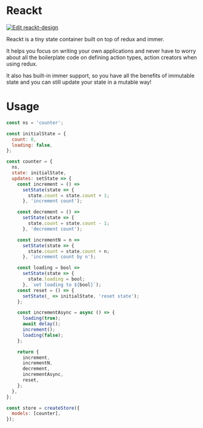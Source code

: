# Reackt

[![Edit reackt-design](https://codesandbox.io/static/img/play-codesandbox.svg)](https://codesandbox.io/s/reackt-design-09tjt?fontsize=14&hidenavigation=1&theme=dark)

Reackt is a tiny state container built on top of redux and immer.

It helps you focus on writing your own applications and never have to worry about all the boilerplate code on defining action types, action creators when using redux.

It also has built-in immer support, so you have all the benefits of immutable state and you can still update your state in a mutable way!

# Usage

```js
const ns = 'counter';

const initialState = {
  count: 0,
  loading: false,
};

const counter = {
  ns,
  state: initialState,
  updates: setState => {
    const increment = () =>
      setState(state => {
        state.count = state.count + 1;
      }, 'increment count');

    const decrement = () =>
      setState(state => {
        state.count = state.count - 1;
      }, 'decrement count');

    const incrementN = n =>
      setState(state => {
        state.count = state.count + n;
      }, 'increment count by n');

    const loading = bool =>
      setState(state => {
        state.loading = bool;
      }, `set loading to ${bool}`);
    const reset = () => {
      setState(_ => initialState, 'reset state');
    };

    const incrementAsync = async () => {
      loading(true);
      await delay();
      increment();
      loading(false);
    };

    return {
      increment,
      incrementN,
      decrement,
      incrementAsync,
      reset,
    };
  },
};

const store = createStore({
  models: [counter],
});
```
